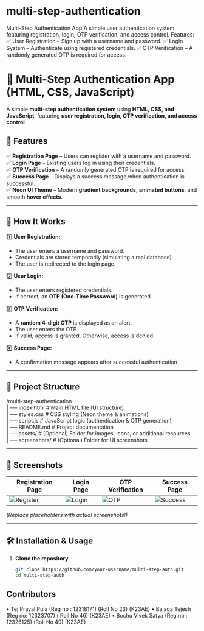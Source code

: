 # multi-step-authentication
Multi-Step Authentication App A simple user authentication system featuring registration, login, OTP verification, and access control. Features: ✅ User Registration – Sign up with a username and password. ✅ Login System – Authenticate using registered credentials. ✅ OTP Verification – A randomly generated OTP is required for access.
# 🔐 Multi-Step Authentication App (HTML, CSS, JavaScript)

A simple **multi-step authentication system** using **HTML, CSS, and JavaScript**, featuring **user registration, login, OTP verification, and access control**.

## 🚀 Features

✅ **Registration Page** – Users can register with a username and password.  
✅ **Login Page** – Existing users log in using their credentials.  
✅ **OTP Verification** – A randomly generated OTP is required for access.  
✅ **Success Page** – Displays a success message when authentication is successful.  
✅ **Neon UI Theme** – Modern **gradient backgrounds**, **animated buttons**, and smooth **hover effects**.  

---

## 📜 How It Works

1️⃣ **User Registration:**  
   - The user enters a username and password.  
   - Credentials are stored temporarily (simulating a real database).  
   - The user is redirected to the login page.  

2️⃣ **User Login:**  
   - The user enters registered credentials.  
   - If correct, an **OTP (One-Time Password)** is generated.  

3️⃣ **OTP Verification:**  
   - A **random 4-digit OTP** is displayed as an alert.  
   - The user enters the OTP.  
   - If valid, access is granted. Otherwise, access is denied.  

4️⃣ **Success Page:**  
   - A confirmation message appears after successful authentication.  

---

## 📂 Project Structure
/multi-step-authentication  
│── index.html       # Main HTML file (UI structure)  
│── styles.css       # CSS styling (Neon theme & animations)  
│── script.js        # JavaScript logic (authentication & OTP generation)  
│── README.md        # Project documentation  
│── assets/          # (Optional) Folder for images, icons, or additional resources  
│── screenshots/     # (Optional) Folder for UI screenshots  

---

## 🎨 Screenshots

| Registration Page | Login Page | OTP Verification | Success Page |
|------------------|------------|------------------|--------------|
| ![Register](https://via.placeholder.com/150/8a2be2/ffffff?text=Register) | ![Login](https://via.placeholder.com/150/4b0082/ffffff?text=Login) | ![OTP](https://via.placeholder.com/150/0000ff/ffffff?text=OTP) | ![Success](https://via.placeholder.com/150/00ffff/ffffff?text=Success) |

*(Replace placeholders with actual screenshots!)*

---

## 🛠️ Installation & Usage

1. **Clone the repository**  
   ```sh
   git clone https://github.com/your-username/multi-step-auth.git
   cd multi-step-auth


## Contributors
•	Tej Praval Pula (Reg no : 12318171) (Roll No 23) (K23AE)
•	Balaga Tejesh (Reg no: 12323707) ( Roll No 46) (K23AE)
•	Bochu Vivek Satya (Reg no : 12326125) (Roll No 49) (K23AE)
